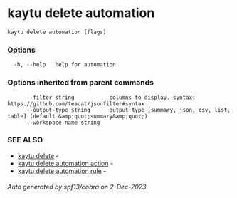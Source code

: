 # kaytu delete automation



```
kaytu delete automation [flags]
```

### Options

```
  -h, --help   help for automation
```

### Options inherited from parent commands

```
      --filter string           columns to display. syntax: https://github.com/teacat/jsonfilter#syntax
      --output-type string      output type [summary, json, csv, list, table] (default &amp;quot;summary&amp;quot;)
      --workspace-name string   
```

### SEE ALSO

* [kaytu delete](kaytu_delete)	 - 
* [kaytu delete automation action](kaytu_delete_automation_action)	 - 
* [kaytu delete automation rule](kaytu_delete_automation_rule)	 - 

###### Auto generated by spf13/cobra on 2-Dec-2023
